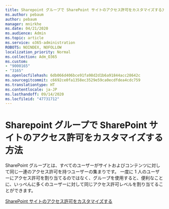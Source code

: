 ```yaml
---
title: Sharepoint グループで SharePoint サイトのアクセス許可をカスタマイズする方法
ms.author: pebaum
author: pebaum
manager: mnirkhe
ms.date: 04/21/2020
ms.audience: Admin
ms.topic: article
ms.service: o365-administration
ROBOTS: NOINDEX, NOFOLLOW
localization_priority: Normal
ms.collection: Adm_O365
ms.custom:
- "9000165"
- "3165"
ms.openlocfilehash: 6db066d406bce91fa98d2d1b6a91844acc28642c
ms.sourcegitcommit: c6692ce0fa1358ec3529e59ca0ecdfdea4cdc759
ms.translationtype: HT
ms.contentlocale: ja-JP
ms.lasthandoff: 09/14/2020
ms.locfileid: "47731712"
---
```

# <a name="how-to-customize-sharepoint-site-permissions-via-sharepoint-groups"></a>Sharepoint グループで SharePoint サイトのアクセス許可をカスタマイズする方法 

SharePoint グループとは、すべてのユーザーがサイトおよびコンテンツに対して同じ一連のアクセス許可を持つユーザーの集まりです。 一度に 1 人のユーザーにアクセス許可を割り当てるのではなく、グループを使用すると、便利なことに、いっぺんに多くのユーザーに対して同じアクセス許可レベルを割り当てることができます。

[SharePoint サイトのアクセス許可をカスタマイズする](https://docs.microsoft.com/sharepoint/customize-sharepoint-site-permissions)